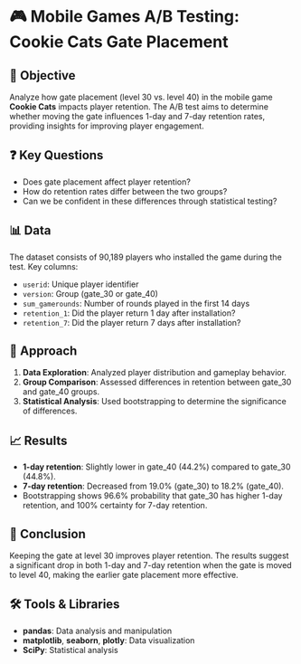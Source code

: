 # 🎮 Mobile Games A/B Testing: Cookie Cats Gate Placement

## 📝 Objective
Analyze how gate placement (level 30 vs. level 40) in the mobile game **Cookie Cats** impacts player retention. The A/B test aims to determine whether moving the gate influences 1-day and 7-day retention rates, providing insights for improving player engagement.

## ❓ Key Questions
- Does gate placement affect player retention?
- How do retention rates differ between the two groups?
- Can we be confident in these differences through statistical testing?

## 📊 Data
The dataset consists of 90,189 players who installed the game during the test. Key columns:
- `userid`: Unique player identifier
- `version`: Group (gate_30 or gate_40)
- `sum_gamerounds`: Number of rounds played in the first 14 days
- `retention_1`: Did the player return 1 day after installation?
- `retention_7`: Did the player return 7 days after installation?

## 🧠 Approach
1. **Data Exploration**: Analyzed player distribution and gameplay behavior.
2. **Group Comparison**: Assessed differences in retention between gate_30 and gate_40 groups.
3. **Statistical Analysis**: Used bootstrapping to determine the significance of differences.

## 📈 Results
- **1-day retention**: Slightly lower in gate_40 (44.2%) compared to gate_30 (44.8%).
- **7-day retention**: Decreased from 19.0% (gate_30) to 18.2% (gate_40).
- Bootstrapping shows 96.6% probability that gate_30 has higher 1-day retention, and 100% certainty for 7-day retention.

## 🚀 Conclusion
Keeping the gate at level 30 improves player retention. The results suggest a significant drop in both 1-day and 7-day retention when the gate is moved to level 40, making the earlier gate placement more effective.

## 🛠️ Tools & Libraries
- **pandas**: Data analysis and manipulation
- **matplotlib**, **seaborn**, **plotly**: Data visualization
- **SciPy**: Statistical analysis

